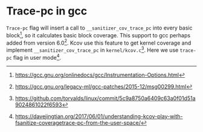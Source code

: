 # Trace-pc in gcc

`Trace-pc` flag will insert a call to `__sanitizer_cov_trace_pc` into every basic block[^1], so it calculates basic block coverage. This support to gcc perhaps added from version 6.0[^2]. Kcov use this feature to get kernel coverage and implement `__sanitizer_cov_trace_pc` in `kernel/kcov.c`[^3]. Here we use `trace-pc` flag in user mode[^4].

[^1]: https://gcc.gnu.org/onlinedocs/gcc/Instrumentation-Options.html
[^2]: https://gcc.gnu.org/legacy-ml/gcc-patches/2015-12/msg00299.html
[^3]: https://github.com/torvalds/linux/commit/5c9a8750a6409c63a0f01d51a9024861022f6593
[^4]: https://davejingtian.org/2017/06/01/understanding-kcov-play-with-fsanitize-coveragetrace-pc-from-the-user-space/
